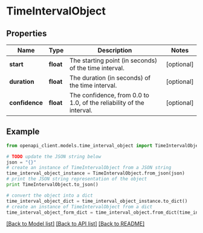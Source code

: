 # TimeIntervalObject


## Properties
Name | Type | Description | Notes
------------ | ------------- | ------------- | -------------
**start** | **float** | The starting point (in seconds) of the time interval. | [optional] 
**duration** | **float** | The duration (in seconds) of the time interval. | [optional] 
**confidence** | **float** | The confidence, from 0.0 to 1.0, of the reliability of the interval. | [optional] 

## Example

```python
from openapi_client.models.time_interval_object import TimeIntervalObject

# TODO update the JSON string below
json = "{}"
# create an instance of TimeIntervalObject from a JSON string
time_interval_object_instance = TimeIntervalObject.from_json(json)
# print the JSON string representation of the object
print TimeIntervalObject.to_json()

# convert the object into a dict
time_interval_object_dict = time_interval_object_instance.to_dict()
# create an instance of TimeIntervalObject from a dict
time_interval_object_form_dict = time_interval_object.from_dict(time_interval_object_dict)
```
[[Back to Model list]](../README.md#documentation-for-models) [[Back to API list]](../README.md#documentation-for-api-endpoints) [[Back to README]](../README.md)


